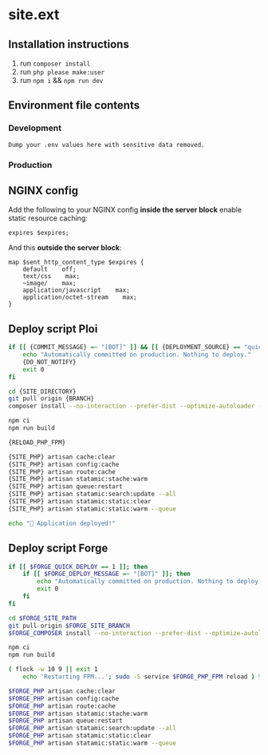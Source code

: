 # site.ext

## Installation instructions

1. run `composer install`
2. run `php please make:user`
3. run `npm i` && `npm run dev`

## Environment file contents

### Development

```env
Dump your .env values here with sensitive data removed.
```

### Production


## NGINX config

Add the following to your NGINX config __inside the server block__ enable static resource caching:
```
expires $expires;
```

And this __outside the server block__:
```
map $sent_http_content_type $expires {
    default    off;
    text/css    max;
    ~image/    max;
    application/javascript    max;
    application/octet-stream    max;
}
```

## Deploy script Ploi

```bash
if [[ {COMMIT_MESSAGE} =~ "[BOT]" ]] && [[ {DEPLOYMENT_SOURCE} == "quick-deploy" ]]; then
    echo "Automatically committed on production. Nothing to deploy."
    {DO_NOT_NOTIFY}
    exit 0
fi

cd {SITE_DIRECTORY}
git pull origin {BRANCH}
composer install --no-interaction --prefer-dist --optimize-autoloader --no-dev

npm ci
npm run build

{RELOAD_PHP_FPM}

{SITE_PHP} artisan cache:clear
{SITE_PHP} artisan config:cache
{SITE_PHP} artisan route:cache
{SITE_PHP} artisan statamic:stache:warm
{SITE_PHP} artisan queue:restart
{SITE_PHP} artisan statamic:search:update --all
{SITE_PHP} artisan statamic:static:clear
{SITE_PHP} artisan statamic:static:warm --queue

echo "🚀 Application deployed!"
```

## Deploy script Forge

```bash
if [[ $FORGE_QUICK_DEPLOY == 1 ]]; then
    if [[ $FORGE_DEPLOY_MESSAGE =~ "[BOT]" ]]; then
        echo "Automatically committed on production. Nothing to deploy."
        exit 0
    fi
fi

cd $FORGE_SITE_PATH
git pull origin $FORGE_SITE_BRANCH
$FORGE_COMPOSER install --no-interaction --prefer-dist --optimize-autoloader --no-dev

npm ci
npm run build

( flock -w 10 9 || exit 1
    echo 'Restarting FPM...'; sudo -S service $FORGE_PHP_FPM reload ) 9>/tmp/fpmlock

$FORGE_PHP artisan cache:clear
$FORGE_PHP artisan config:cache
$FORGE_PHP artisan route:cache
$FORGE_PHP artisan statamic:stache:warm
$FORGE_PHP artisan queue:restart
$FORGE_PHP artisan statamic:search:update --all
$FORGE_PHP artisan statamic:static:clear
$FORGE_PHP artisan statamic:static:warm --queue
```

